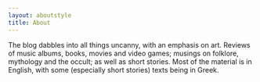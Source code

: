 ```yaml
---
layout: aboutstyle
title: About
---
```


The blog dabbles into all things uncanny, with an emphasis on art. Reviews of music albums, books, movies and video games; musings on folklore, mythology and the occult; as well as short stories. 
Most of the material is in English, with some (especially short stories) texts being in Greek.